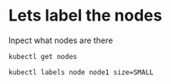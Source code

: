 # Lets label the nodes

Inpect what nodes are there

```shell
kubectl get nodes
```

```
kubectl labels node node1 size=SMALL
```